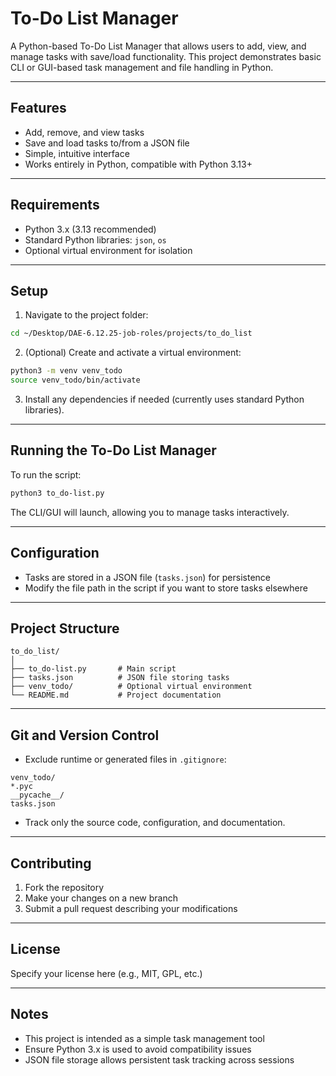 # To-Do List Manager

A Python-based To-Do List Manager that allows users to add, view, and manage tasks with save/load functionality. This project demonstrates basic CLI or GUI-based task management and file handling in Python.

---

## Features

- Add, remove, and view tasks
- Save and load tasks to/from a JSON file
- Simple, intuitive interface
- Works entirely in Python, compatible with Python 3.13+

---

## Requirements

- Python 3.x (3.13 recommended)
- Standard Python libraries: `json`, `os`
- Optional virtual environment for isolation

---

## Setup

1. Navigate to the project folder:

```bash
cd ~/Desktop/DAE-6.12.25-job-roles/projects/to_do_list
```

2. (Optional) Create and activate a virtual environment:

```bash
python3 -m venv venv_todo
source venv_todo/bin/activate
```

3. Install any dependencies if needed (currently uses standard Python libraries).

---

## Running the To-Do List Manager

To run the script:

```bash
python3 to_do-list.py
```

The CLI/GUI will launch, allowing you to manage tasks interactively.

---

## Configuration

- Tasks are stored in a JSON file (`tasks.json`) for persistence
- Modify the file path in the script if you want to store tasks elsewhere

---

## Project Structure

```
to_do_list/
│
├── to_do-list.py       # Main script
├── tasks.json          # JSON file storing tasks
├── venv_todo/          # Optional virtual environment
└── README.md           # Project documentation
```

---

## Git and Version Control

* Exclude runtime or generated files in `.gitignore`:

```
venv_todo/
*.pyc
__pycache__/
tasks.json
```

* Track only the source code, configuration, and documentation.

---

## Contributing

1. Fork the repository
2. Make your changes on a new branch
3. Submit a pull request describing your modifications

---

## License

Specify your license here (e.g., MIT, GPL, etc.)

---

## Notes

* This project is intended as a simple task management tool
* Ensure Python 3.x is used to avoid compatibility issues
* JSON file storage allows persistent task tracking across sessions

